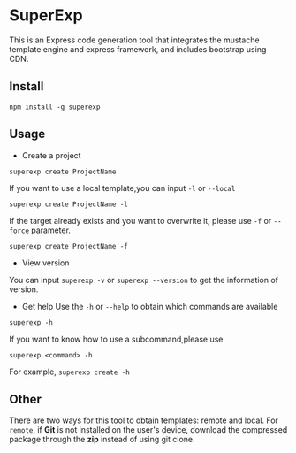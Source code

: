 # SuperExp
This is an Express code generation tool that integrates the mustache template engine and express framework, and includes bootstrap using CDN.

## Install

```shell
npm install -g superexp
```

## Usage

* Create a project
```shell
superexp create ProjectName
```

If you want to use a local template,you can input `-l` or `--local`
```shell
superexp create ProjectName -l
```

If the target already exists and you want to overwrite it, please use `-f` or `--force` parameter.

```shell
superexp create ProjectName -f
```

* View version

You can input `superexp -v` or `superexp --version` to get the information of version.

* Get help
Use the `-h` or `--help` to obtain which commands are available
```shell
superexp -h
```
If you want to know how to use a subcommand,please use
```shell
superexp <command> -h
```
For example, `superexp create -h`

## Other
There are two ways for this tool to obtain templates: remote and local.
For `remote`, if **Git** is not installed on the user's device, download the compressed package through the **zip** instead of using git clone.